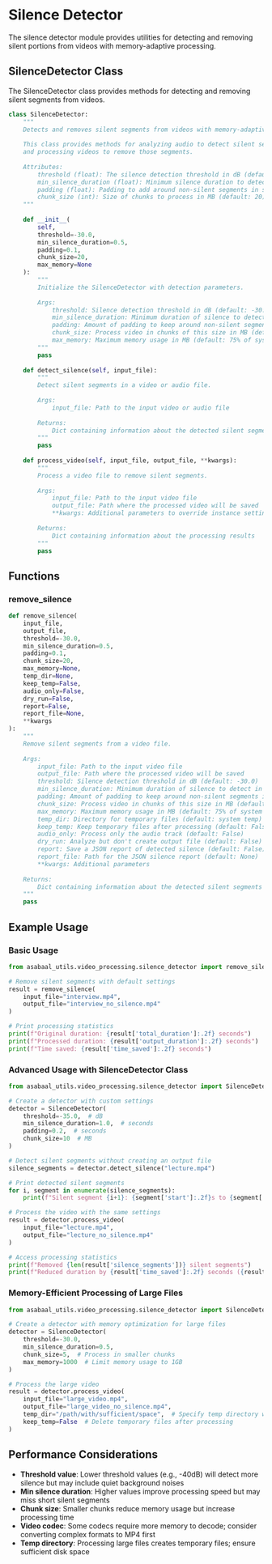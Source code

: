 # Silence Detector

The silence detector module provides utilities for detecting and removing silent portions from videos with memory-adaptive processing.

## SilenceDetector Class

The SilenceDetector class provides methods for detecting and removing silent segments from videos.

```python
class SilenceDetector:
    """
    Detects and removes silent segments from videos with memory-adaptive processing.
    
    This class provides methods for analyzing audio to detect silent segments
    and processing videos to remove those segments.
    
    Attributes:
        threshold (float): The silence detection threshold in dB (default: -30.0)
        min_silence_duration (float): Minimum silence duration to detect in seconds (default: 0.5)
        padding (float): Padding to add around non-silent segments in seconds (default: 0.1)
        chunk_size (int): Size of chunks to process in MB (default: 20)
    """
    
    def __init__(
        self,
        threshold=-30.0,
        min_silence_duration=0.5,
        padding=0.1,
        chunk_size=20,
        max_memory=None
    ):
        """
        Initialize the SilenceDetector with detection parameters.
        
        Args:
            threshold: Silence detection threshold in dB (default: -30.0)
            min_silence_duration: Minimum duration of silence to detect in seconds (default: 0.5)
            padding: Amount of padding to keep around non-silent segments in seconds (default: 0.1)
            chunk_size: Process video in chunks of this size in MB (default: 20)
            max_memory: Maximum memory usage in MB (default: 75% of system RAM)
        """
        pass
        
    def detect_silence(self, input_file):
        """
        Detect silent segments in a video or audio file.
        
        Args:
            input_file: Path to the input video or audio file
            
        Returns:
            Dict containing information about the detected silent segments
        """
        pass
        
    def process_video(self, input_file, output_file, **kwargs):
        """
        Process a video file to remove silent segments.
        
        Args:
            input_file: Path to the input video file
            output_file: Path where the processed video will be saved
            **kwargs: Additional parameters to override instance settings
            
        Returns:
            Dict containing information about the processing results
        """
        pass
```

## Functions

### remove_silence

```python
def remove_silence(
    input_file,
    output_file,
    threshold=-30.0,
    min_silence_duration=0.5,
    padding=0.1,
    chunk_size=20,
    max_memory=None,
    temp_dir=None,
    keep_temp=False,
    audio_only=False,
    dry_run=False,
    report=False,
    report_file=None,
    **kwargs
):
    """
    Remove silent segments from a video file.
    
    Args:
        input_file: Path to the input video file
        output_file: Path where the processed video will be saved
        threshold: Silence detection threshold in dB (default: -30.0)
        min_silence_duration: Minimum duration of silence to detect in seconds (default: 0.5)
        padding: Amount of padding to keep around non-silent segments in seconds (default: 0.1)
        chunk_size: Process video in chunks of this size in MB (default: 20)
        max_memory: Maximum memory usage in MB (default: 75% of system RAM)
        temp_dir: Directory for temporary files (default: system temp)
        keep_temp: Keep temporary files after processing (default: False)
        audio_only: Process only the audio track (default: False)
        dry_run: Analyze but don't create output file (default: False)
        report: Save a JSON report of detected silence (default: False)
        report_file: Path for the JSON silence report (default: None)
        **kwargs: Additional parameters
        
    Returns:
        Dict containing information about the detected silent segments and processing statistics
    """
    pass
```

## Example Usage

### Basic Usage

```python
from asabaal_utils.video_processing.silence_detector import remove_silence

# Remove silent segments with default settings
result = remove_silence(
    input_file="interview.mp4",
    output_file="interview_no_silence.mp4"
)

# Print processing statistics
print(f"Original duration: {result['total_duration']:.2f} seconds")
print(f"Processed duration: {result['output_duration']:.2f} seconds")
print(f"Time saved: {result['time_saved']:.2f} seconds")
```

### Advanced Usage with SilenceDetector Class

```python
from asabaal_utils.video_processing.silence_detector import SilenceDetector

# Create a detector with custom settings
detector = SilenceDetector(
    threshold=-35.0,  # dB
    min_silence_duration=1.0,  # seconds
    padding=0.2,  # seconds
    chunk_size=10  # MB
)

# Detect silent segments without creating an output file
silence_segments = detector.detect_silence("lecture.mp4")

# Print detected silent segments
for i, segment in enumerate(silence_segments):
    print(f"Silent segment {i+1}: {segment['start']:.2f}s to {segment['end']:.2f}s (duration: {segment['duration']:.2f}s)")

# Process the video with the same settings
result = detector.process_video(
    input_file="lecture.mp4",
    output_file="lecture_no_silence.mp4"
)

# Access processing statistics
print(f"Removed {len(result['silence_segments'])} silent segments")
print(f"Reduced duration by {result['time_saved']:.2f} seconds ({result['time_saved']/result['total_duration']*100:.1f}%)")
```

### Memory-Efficient Processing of Large Files

```python
from asabaal_utils.video_processing.silence_detector import SilenceDetector

# Create a detector with memory optimization for large files
detector = SilenceDetector(
    threshold=-30.0,
    min_silence_duration=0.5,
    chunk_size=5,  # Process in smaller chunks
    max_memory=1000  # Limit memory usage to 1GB
)

# Process the large video
result = detector.process_video(
    input_file="large_video.mp4",
    output_file="large_video_no_silence.mp4",
    temp_dir="/path/with/sufficient/space",  # Specify temp directory with enough space
    keep_temp=False  # Delete temporary files after processing
)
```

## Performance Considerations

- **Threshold value**: Lower threshold values (e.g., -40dB) will detect more silence but may include quiet background noises
- **Min silence duration**: Higher values improve processing speed but may miss short silent segments
- **Chunk size**: Smaller chunks reduce memory usage but increase processing time
- **Video codec**: Some codecs require more memory to decode; consider converting complex formats to MP4 first
- **Temp directory**: Processing large files creates temporary files; ensure sufficient disk space